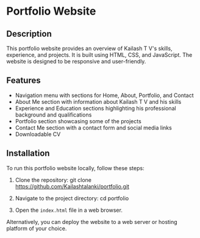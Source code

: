 # Portfolio Website

## Description

This portfolio website provides an overview of Kailash T V's skills, experience, and projects. It is built using HTML, CSS, and JavaScript. The website is designed to be responsive and user-friendly.

## Features

- Navigation menu with sections for Home, About, Portfolio, and Contact
- About Me section with information about Kailash T V and his skills
- Experience and Education sections highlighting his professional background and qualifications
- Portfolio section showcasing some of the projects
- Contact Me section with a contact form and social media links
- Downloadable CV

## Installation

To run this portfolio website locally, follow these steps:

1. Clone the repository:
git clone https://github.com/Kailashtalanki/portfolio.git


2. Navigate to the project directory:
cd portfolio


3. Open the `index.html` file in a web browser.

Alternatively, you can deploy the website to a web server or hosting platform of your choice.
